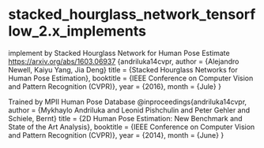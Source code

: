 # stacked_hourglass_network_tensorflow_2.x_implements

implement by Stacked Hourglass Network for Human Pose Estimate https://arxiv.org/abs/1603.06937
{andriluka14cvpr,
               author = {Alejandro Newell, Kaiyu Yang, Jia Deng}
               title = {Stacked Hourglass Networks for Human Pose Estimation},
               booktitle = {IEEE Conference on Computer Vision and Pattern Recognition (CVPR)},
               year = {2016},
               month = {Jule}
}


Trained by MPII Human Pose Database
@inproceedings{andriluka14cvpr,
               author = {Mykhaylo Andriluka and Leonid Pishchulin and Peter Gehler and Schiele, Bernt}
               title = {2D Human Pose Estimation: New Benchmark and State of the Art Analysis},
               booktitle = {IEEE Conference on Computer Vision and Pattern Recognition (CVPR)},
               year = {2014},
               month = {June}
}
